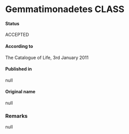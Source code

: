 Gemmatimonadetes CLASS
=======

#### Status
ACCEPTED

#### According to
The Catalogue of Life, 3rd January 2011

#### Published in
null

#### Original name
null

### Remarks
null